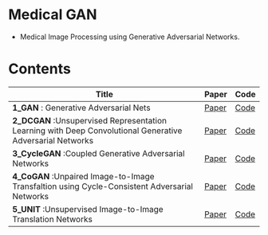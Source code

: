 # Medical GAN

* Medical Image Processing using Generative Adversarial Networks.

# Contents

| Title                                                        | Paper           | Code            |
| ------------------------------------------------------------ | --------------- | --------------- |
| **1_GAN** : Generative Adversarial Nets | [Paper](https://arxiv.org/abs/1406.2661) | [Code](code/1_GAN)     |
| **2_DCGAN** :Unsupervised Representation Learning with Deep Convolutional Generative Adversarial Networks | [Paper](https://arxiv.org/abs/1511.06434) |[Code](code/2_DCGAN)   |
| **3_CycleGAN** :Coupled Generative Adversarial Networks| [Paper](https://arxiv.org/abs/1606.07536) | [Code](code/3_CoGAN)     |
| **4_CoGAN** :Unpaired Image-to-Image Transfaltion using Cycle-Consistent Adversarial Networks| [Paper](https://arxiv.org/abs/1703.10593) |[Code](code/4_CycleGAN)   |
| **5_UNIT** :Unsupervised Image-to-Image Translation Networks| [Paper](https://arxiv.org/abs/1703.00848) |[Code](code/5_UNIT)   |
